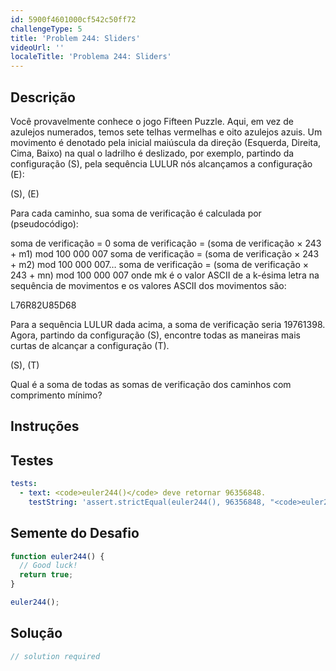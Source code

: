 ```yaml
---
id: 5900f4601000cf542c50ff72
challengeType: 5
title: 'Problem 244: Sliders'
videoUrl: ''
localeTitle: 'Problema 244: Sliders'
---
```


## Descrição
<section id="description"> Você provavelmente conhece o jogo Fifteen Puzzle. Aqui, em vez de azulejos numerados, temos sete telhas vermelhas e oito azulejos azuis. Um movimento é denotado pela inicial maiúscula da direção (Esquerda, Direita, Cima, Baixo) na qual o ladrilho é deslizado, por exemplo, partindo da configuração (S), pela sequência LULUR nós alcançamos a configuração (E): <p> (S), (E) </p><p> Para cada caminho, sua soma de verificação é calculada por (pseudocódigo): </p><p> soma de verificação = 0 soma de verificação = (soma de verificação × 243 + m1) mod 100 000 007 soma de verificação = (soma de verificação × 243 + m2) mod 100 000 007… soma de verificação = (soma de verificação × 243 + mn) mod 100 000 007 onde mk é o valor ASCII de a k-ésima letra na sequência de movimentos e os valores ASCII dos movimentos são: </p><p> L76R82U85D68 </p><p> Para a sequência LULUR dada acima, a soma de verificação seria 19761398. Agora, partindo da configuração (S), encontre todas as maneiras mais curtas de alcançar a configuração (T). </p><p> (S), (T) </p><p> Qual é a soma de todas as somas de verificação dos caminhos com comprimento mínimo? </p></section>

## Instruções
<section id="instructions">
</section>

## Testes
<section id='tests'>

```yml
tests:
  - text: <code>euler244()</code> deve retornar 96356848.
    testString: 'assert.strictEqual(euler244(), 96356848, "<code>euler244()</code> should return 96356848.");'

```

</section>

## Semente do Desafio
<section id='challengeSeed'>

<div id='js-seed'>

```js
function euler244() {
  // Good luck!
  return true;
}

euler244();

```

</div>



</section>

## Solução
<section id='solution'>

```js
// solution required
```
</section>
